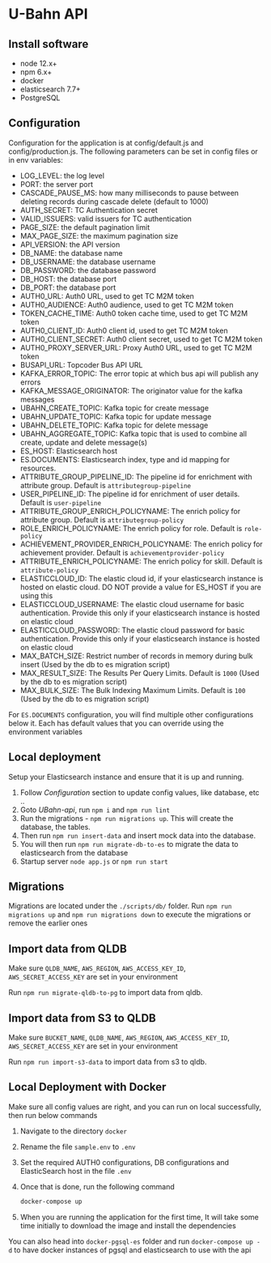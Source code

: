 # U-Bahn API

## Install software

- node 12.x+
- npm 6.x+
- docker
- elasticsearch 7.7+
- PostgreSQL

## Configuration

Configuration for the application is at config/default.js and config/production.js. The following parameters can be set in config files or in env variables:

- LOG_LEVEL: the log level
- PORT: the server port
- CASCADE_PAUSE_MS: how many milliseconds to pause between deleting records during cascade delete (default to 1000)
- AUTH_SECRET: TC Authentication secret
- VALID_ISSUERS: valid issuers for TC authentication
- PAGE_SIZE: the default pagination limit
- MAX_PAGE_SIZE: the maximum pagination size
- API_VERSION: the API version
- DB_NAME: the database name
- DB_USERNAME: the database username
- DB_PASSWORD: the database password
- DB_HOST: the database port
- DB_PORT: the database port
- AUTH0_URL: Auth0 URL, used to get TC M2M token
- AUTH0_AUDIENCE: Auth0 audience, used to get TC M2M token
- TOKEN_CACHE_TIME: Auth0 token cache time, used to get TC M2M token
- AUTH0_CLIENT_ID: Auth0 client id, used to get TC M2M token
- AUTH0_CLIENT_SECRET: Auth0 client secret, used to get TC M2M token
- AUTH0_PROXY_SERVER_URL: Proxy Auth0 URL, used to get TC M2M token
- BUSAPI_URL: Topcoder Bus API URL
- KAFKA_ERROR_TOPIC: The error topic at which bus api will publish any errors
- KAFKA_MESSAGE_ORIGINATOR: The originator value for the kafka messages
- UBAHN_CREATE_TOPIC: Kafka topic for create message
- UBAHN_UPDATE_TOPIC: Kafka topic for update message
- UBAHN_DELETE_TOPIC: Kafka topic for delete message
- UBAHN_AGGREGATE_TOPIC: Kafka topic that is used to combine all create, update and delete message(s)
- ES_HOST: Elasticsearch host
- ES.DOCUMENTS: Elasticsearch index, type and id mapping for resources.
- ATTRIBUTE_GROUP_PIPELINE_ID: The pipeline id for enrichment with attribute group. Default is `attributegroup-pipeline`
- USER_PIPELINE_ID: The pipeline id for enrichment of user details. Default is `user-pipeline`
- ATTRIBUTE_GROUP_ENRICH_POLICYNAME: The enrich policy for attribute group. Default is `attributegroup-policy`
- ROLE_ENRICH_POLICYNAME: The enrich policy for role. Default is `role-policy`
- ACHIEVEMENT_PROVIDER_ENRICH_POLICYNAME: The enrich policy for achievement provider. Default is `achievementprovider-policy`
- ATTRIBUTE_ENRICH_POLICYNAME: The enrich policy for skill. Default is `attribute-policy`
- ELASTICCLOUD_ID: The elastic cloud id, if your elasticsearch instance is hosted on elastic cloud. DO NOT provide a value for ES_HOST if you are using this
- ELASTICCLOUD_USERNAME: The elastic cloud username for basic authentication. Provide this only if your elasticsearch instance is hosted on elastic cloud
- ELASTICCLOUD_PASSWORD: The elastic cloud password for basic authentication. Provide this only if your elasticsearch instance is hosted on elastic cloud
- MAX_BATCH_SIZE: Restrict number of records in memory during bulk insert (Used by the db to es migration script)
- MAX_RESULT_SIZE: The Results Per Query Limits. Default is `1000` (Used by the db to es migration script)
- MAX_BULK_SIZE: The Bulk Indexing Maximum Limits. Default is `100` (Used by the db to es migration script)

For `ES.DOCUMENTS` configuration, you will find multiple other configurations below it. Each has default values that you can override using the environment variables


## Local deployment

Setup your Elasticsearch instance and ensure that it is up and running.

1. Follow *Configuration* section to update config values, like database, etc ..
2. Goto *UBahn-api*, run `npm i` and `npm run lint`
3. Run the migrations - `npm run migrations up`. This will create the database, the tables.
4. Then run `npm run insert-data` and insert mock data into the database.
5. You will then run `npm run migrate-db-to-es` to migrate the data to elasticsearch from the database
6. Startup server `node app.js` or `npm run start`

## Migrations

Migrations are located under the `./scripts/db/` folder. Run `npm run migrations up` and `npm run migrations down` to execute the migrations or remove the earlier ones

## Import data from QLDB
 
Make sure `QLDB_NAME`, `AWS_REGION`, `AWS_ACCESS_KEY_ID`, `AWS_SECRET_ACCESS_KEY` are set in your environment

Run `npm run migrate-qldb-to-pg` to import data from qldb. 

## Import data from S3 to QLDB

Make sure `BUCKET_NAME`, `QLDB_NAME`, `AWS_REGION`, `AWS_ACCESS_KEY_ID`, `AWS_SECRET_ACCESS_KEY` are set in your environment

Run `npm run import-s3-data` to import data from s3 to qldb. 

## Local Deployment with Docker

Make sure all config values are right, and you can run on local successfully, then run below commands

1. Navigate to the directory `docker`

2. Rename the file `sample.env` to `.env`

3. Set the required AUTH0 configurations, DB configurations and ElasticSearch host in the file `.env`

4. Once that is done, run the following command

    ```bash
    docker-compose up
    ```

5. When you are running the application for the first time, It will take some time initially to download the image and install the dependencies

You can also head into `docker-pgsql-es` folder and run `docker-compose up -d` to have docker instances of pgsql and elasticsearch to use with the api
